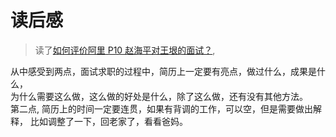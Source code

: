 # 读后感
> 读了[如何评价阿里 P10 赵海平对王垠的面试？](https://www.zhihu.com/question/360622233/answer/944141354),

从中感受到两点，面试求职的过程中，简历上一定要有亮点，做过什么，成果是什么，   
为什么需要这么做，这么做的好处是什么，除了这么做，还有没有其他方法。    
第二点, 简历上的时间一定要连贯，如果有背调的工作，可以空，但是需要做出解释，
比如调整了一下，回老家了，看看爸妈。
